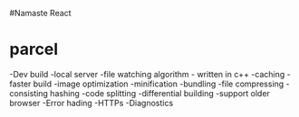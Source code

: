 #Namaste React

# parcel
-Dev build 
-local server
-file watching algorithm - written in c++
-caching -faster build
-image optimization 
-minification
-bundling 
-file compressing
-consisting hashing 
-code splitting 
-differential building -support older browser
-Error hading
-HTTPs
-Diagnostics